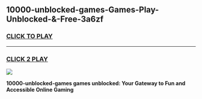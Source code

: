 
## 10000-unblocked-games-Games-Play-Unblocked-&-Free-3a6zf
<h3>
<a href="https://premium76.site?title=10000-unblocked-games&ref=24A">CLICK TO PLAY</a></h3>
<hr>

<h3>
<a href="https://premium76.site?title=10000-unblocked-games&ref=24A">CLICK 2 PLAY</a>
  
</h3>

<a href="https://premium76.site?title=10000-unblocked-games&ref=24A"><img src="https://clearcache.store/games.png"></a>


**10000-unblocked-games games unblocked: Your Gateway to Fun and Accessible Online Gaming**
